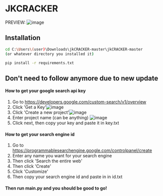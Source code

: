# JKCRACKER

PREVIEW:
![image](https://github.com/aspxcts/jkCRACKER/assets/74156205/2242d3af-ba32-4042-8df2-4292090698c3)

## Installation



```bash
cd C:\Users\(user)\Downloads\jkCRACKER-master\jkCRACKER-master
(or whatever directory you installed it)
```
```bash
pip install -r requirements.txt
```

## Don't need to follow anymore due to new update
#### How to get your google search api key
1. Go to https://developers.google.com/custom-search/v1/overview
2. Click 'Get a Key'![image](https://github.com/aspxcts/jkCRACKER/assets/74156205/cd6a94a3-6d48-48b1-8f72-93a7a9e58e4b)
3. Click 'Create a new project'![image](https://github.com/aspxcts/jkCRACKER/assets/74156205/6d2c166a-9fc5-4cc5-a0c2-3e07962d3ca9)
4. Enter project name (can be anything) ![image](https://github.com/aspxcts/jkCRACKER/assets/74156205/1241976c-1972-4afa-b598-f8c87e4263a8)
5. Click next, then copy your key and paste it in key.txt

#### How to get your search engine id
1. Go to https://programmablesearchengine.google.com/controlpanel/create
2. Enter any name you want for your search engine
3. Then click 'Search the entire web'
4. Then click 'Create'
5. Click 'Customize'
6. Then copy your search engine id and paste in in id.txt

#### Then run main.py and you should be good to go!
